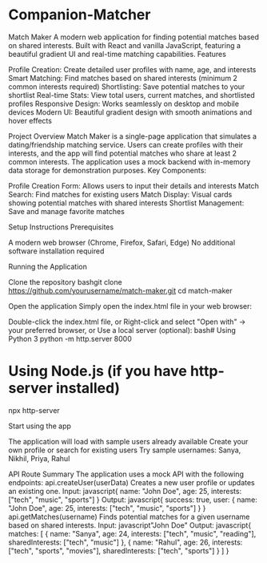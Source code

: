 # Companion-Matcher
 Match Maker
A modern web application for finding potential matches based on shared interests. Built with React and vanilla JavaScript, featuring a beautiful gradient UI and real-time matching capabilities.
 Features

Profile Creation: Create detailed user profiles with name, age, and interests
Smart Matching: Find matches based on shared interests (minimum 2 common interests required)
Shortlisting: Save potential matches to your shortlist
Real-time Stats: View total users, current matches, and shortlisted profiles
Responsive Design: Works seamlessly on desktop and mobile devices
Modern UI: Beautiful gradient design with smooth animations and hover effects

 Project Overview
Match Maker is a single-page application that simulates a dating/friendship matching service. Users can create profiles with their interests, and the app will find potential matches who share at least 2 common interests. The application uses a mock backend with in-memory data storage for demonstration purposes.
Key Components:

Profile Creation Form: Allows users to input their details and interests
Match Search: Find matches for existing users
Match Display: Visual cards showing potential matches with shared interests
Shortlist Management: Save and manage favorite matches

 Setup Instructions
Prerequisites

A modern web browser (Chrome, Firefox, Safari, Edge)
No additional software installation required

Running the Application

Clone the repository
bashgit clone https://github.com/yourusername/match-maker.git
cd match-maker

Open the application
Simply open the index.html file in your web browser:

Double-click the index.html file, or
Right-click and select "Open with" → your preferred browser, or
Use a local server (optional):
bash# Using Python 3
python -m http.server 8000

# Using Node.js (if you have http-server installed)
npx http-server



Start using the app

The application will load with sample users already available
Create your own profile or search for existing users
Try sample usernames: Sanya, Nikhil, Priya, Rahul



 API Route Summary
The application uses a mock API with the following endpoints:
api.createUser(userData)
Creates a new user profile or updates an existing one.
Input:
javascript{
  name: "John Doe",
  age: 25,
  interests: ["tech", "music", "sports"]
}
Output:
javascript{
  success: true,
  user: {
    name: "John Doe",
    age: 25,
    interests: ["tech", "music", "sports"]
  }
}
api.getMatches(username)
Finds potential matches for a given username based on shared interests.
Input:
javascript"John Doe"
Output:
javascript{
  matches: [
    {
      name: "Sanya",
      age: 24,
      interests: ["tech", "music", "reading"],
      sharedInterests: ["tech", "music"]
    },
    {
      name: "Rahul",
      age: 26,
      interests: ["tech", "sports", "movies"],
      sharedInterests: ["tech", "sports"]
    }
  ]
}
